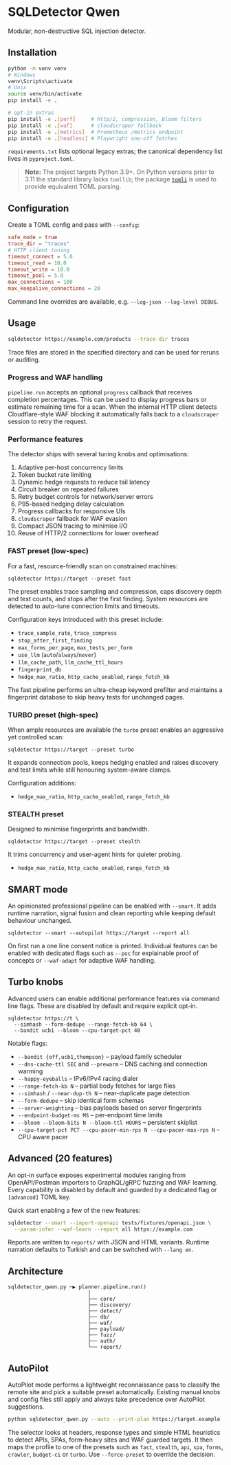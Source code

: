 # SQLDetector Qwen

Modular, non-destructive SQL injection detector.

## Installation

```bash
python -m venv venv
# Windows
venv\Scripts\activate
# Unix
source venv/bin/activate
pip install -e .

# opt‑in extras
pip install -e .[perf]     # http/2, compression, Bloom filters
pip install -e .[waf]      # cloudscraper fallback
pip install -e .[metrics]  # Prometheus /metrics endpoint
pip install -e .[headless] # Playwright one‑off fetches
```

`requirements.txt` lists optional legacy extras; the canonical dependency list lives in `pyproject.toml`.


> **Note:** The project targets Python 3.9+. On Python versions prior to
> 3.11 the standard library lacks `tomllib`; the package
> [`tomli`](https://pypi.org/project/tomli/) is used to provide equivalent TOML
> parsing.

## Configuration


Create a TOML config and pass with `--config`:

```toml
safe_mode = true
trace_dir = "traces"
# HTTP client tuning
timeout_connect = 5.0
timeout_read = 10.0
timeout_write = 10.0
timeout_pool = 5.0
max_connections = 100
max_keepalive_connections = 20
```

Command line overrides are available, e.g. `--log-json --log-level DEBUG`.

## Usage

```bash
sqldetector https://example.com/products --trace-dir traces
```

Trace files are stored in the specified directory and can be used for reruns or auditing.

### Progress and WAF handling

`pipeline.run` accepts an optional `progress` callback that receives completion
percentages.  This can be used to display progress bars or estimate remaining
time for a scan.  When the internal HTTP client detects Cloudflare-style WAF
blocking it automatically falls back to a `cloudscraper` session to retry the
request.

### Performance features

The detector ships with several tuning knobs and optimisations:

1. Adaptive per-host concurrency limits
2. Token bucket rate limiting
3. Dynamic hedge requests to reduce tail latency
4. Circuit breaker on repeated failures
5. Retry budget controls for network/server errors
6. P95-based hedging delay calculation
7. Progress callbacks for responsive UIs
8. `cloudscraper` fallback for WAF evasion
9. Compact JSON tracing to minimise I/O
10. Reuse of HTTP/2 connections for lower overhead

### FAST preset (low-spec)

For a fast, resource-friendly scan on constrained machines:

```
sqldetector https://target --preset fast
```

The preset enables trace sampling and compression, caps discovery depth and
test counts, and stops after the first finding. System resources are detected
to auto-tune connection limits and timeouts.

Configuration keys introduced with this preset include:

* `trace_sample_rate`, `trace_compress`
* `stop_after_first_finding`
* `max_forms_per_page`, `max_tests_per_form`
* `use_llm` (`auto`/`always`/`never`)
* `llm_cache_path`, `llm_cache_ttl_hours`
* `fingerprint_db`
* `hedge_max_ratio`, `http_cache_enabled`, `range_fetch_kb`

The fast pipeline performs an ultra-cheap keyword prefilter and maintains a
fingerprint database to skip heavy tests for unchanged pages.

### TURBO preset (high-spec)

When ample resources are available the `turbo` preset enables an aggressive
yet controlled scan:

```
sqldetector https://target --preset turbo
```

It expands connection pools, keeps hedging enabled and raises discovery and
test limits while still honouring system-aware clamps.

Configuration additions:

* `hedge_max_ratio`, `http_cache_enabled`, `range_fetch_kb`

### STEALTH preset

Designed to minimise fingerprints and bandwidth.

```
sqldetector https://target --preset stealth
```

It trims concurrency and user-agent hints for quieter probing.

* `hedge_max_ratio`, `http_cache_enabled`, `range_fetch_kb`

## SMART mode

An opinionated professional pipeline can be enabled with `--smart`.  It adds
runtime narration, signal fusion and clean reporting while keeping default
behaviour unchanged.

```
sqldetector --smart --autopilot https://target --report all
```

On first run a one line consent notice is printed.  Individual features can be
enabled with dedicated flags such as `--poc` for explainable proof of concepts
or `--waf-adapt` for adaptive WAF handling.

## Turbo knobs

Advanced users can enable additional performance features via command line
flags.  These are disabled by default and require explicit opt-in.

```
sqldetector https://t \
  --simhash --form-dedupe --range-fetch-kb 64 \
  --bandit ucb1 --bloom --cpu-target-pct 40
```

Notable flags:

* `--bandit {off,ucb1,thompson}` – payload family scheduler
* `--dns-cache-ttl SEC` and `--prewarm` – DNS caching and connection warming
* `--happy-eyeballs` – IPv6/IPv4 racing dialer
* `--range-fetch-kb N` – partial body fetches for large files
* `--simhash` / `--near-dup-th N` – near-duplicate page detection
* `--form-dedupe` – skip identical form schemas
* `--server-weighting` – bias payloads based on server fingerprints
* `--endpoint-budget-ms MS` – per-endpoint time limits
* `--bloom --bloom-bits N --bloom-ttl HOURS` – persistent skiplist
* `--cpu-target-pct PCT --cpu-pacer-min-rps N --cpu-pacer-max-rps N` – CPU aware pacer

## Advanced (20 features)

An opt-in surface exposes experimental modules ranging from OpenAPI/Postman
importers to GraphQL/gRPC fuzzing and WAF learning.  Every capability is
disabled by default and guarded by a dedicated flag or `[advanced]` TOML key.

Quick start enabling a few of the new features:

```bash
sqldetector --smart --import-openapi tests/fixtures/openapi.json \
  --param-infer --waf-learn --report all https://example.com
```

Reports are written to `reports/` with JSON and HTML variants.  Runtime
narration defaults to Turkish and can be switched with `--lang en`.

## Architecture

```
sqldetector_qwen.py ─▶ planner.pipeline.run()
                          │
                          ├── core/
                          ├── discovery/
                          ├── detect/
                          ├── db/
                          ├── waf/
                          ├── payload/
                          ├── fuzz/
                          ├── auth/
                          └── report/
```

## AutoPilot

AutoPilot mode performs a lightweight reconnaissance pass to classify the
remote site and pick a suitable preset automatically. Existing manual
knobs and config files still apply and always take precedence over
AutoPilot suggestions.

```bash
python sqldetector_qwen.py --auto --print-plan https://target.example
```

The selector looks at headers, response types and simple HTML heuristics
to detect APIs, SPAs, form-heavy sites and WAF guarded targets. It then
 maps the profile to one of the presets such as `fast`, `stealth`,
 `api`, `spa`, `forms`, `crawler`, `budget-ci` or `turbo`.  Use
 `--force-preset` to override the decision.
